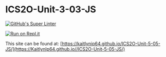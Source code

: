 # ICS2O-Unit-3-03-JS

[![GitHub's Super Linter](https://github.com/KaitlynIp64//ICS2O-Unit-5-05-JS/workflows/GitHub's%20Super%20Linter/badge.svg)](https://github.com/KaitlynIp64//ICS2O-Unit-5-05-JS/actions)

[![Run on Repl.it](https://repl.it/badge/github/KaitlynIp64/ICS2O-Unit-5-05-JS)](https://repl.it/github/KaitlynIp64/ICS2O-Unit-5-05-JS)

This site can be found at: [https://kaitlynip64.github.io/ICS2O-Unit-5-05-JS/](https://KaitlynIp64.github.io//ICS2O-Unit-5-05-JS/)
